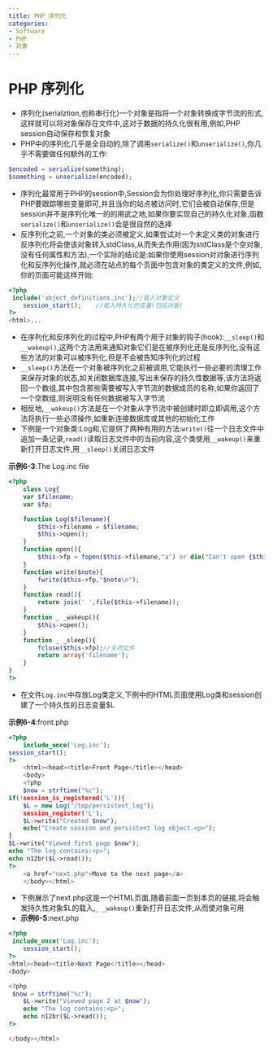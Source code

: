 ```yaml
---
title: PHP 序列化
categories:
- Software
- PHP
- 对象
---
```

# PHP 序列化

- 序列化(serialztion,也称串行化)一个对象是指将一个对象转换成字节流的形式,这样就可以将对象保存在文件中,这对于数据的持久化很有用,例如,PHP session自动保存和恢复对象
- PHP中的序列化几乎是全自动的,除了调用`serialize()`和`unserialize()`,你几乎不需要做任何额外的工作:

```php
$encoded = serialize(something);
$something = unserialize(encoded);
```

- 序列化最常用于PHP的session中,Session会为你处理好序列化,你只需要告诉PHP要跟踪哪些变量即可,并且当你的站点被访问时,它们会被自动保存,但是session并不是序列化唯一的的用武之地,如果你要实现自己的持久化对象,函数`serialize()`和`unserialize()`会是很自然的选择
- 反序列化之前,一个对象的类必须被定义,如果尝试对一个未定义类的对象进行反序列化将会使该对象转入stdClass,从而失去作用(因为stdClass是个空对象,没有任何属性和方法),一个实际的结论是:如果你使用session对对象进行序列化和反序列化操作,就必须在站点的每个页面中包含对象的类定义的文件,例如,你的页面可能这样开始:

```php
<?php
 include('object_definitions.inc');//载入对象定义
	session_start();	//载入持久化的变量(包括对象)
?>
<html>...
```

- 在序列化和反序列化的过程中,PHP有两个用于对象的钩子(hook):`__sleep()`和`__wakeup()`,这两个方法用来通知对象它们是在被序列化还是反序列化,没有这些方法的对象可以被序列化,但是不会被告知序列化的过程
- `__sleep()`方法在一个对象被序列化之前被调用,它能执行一些必要的清理工作来保存对象的状态,如关闭数据库连接,写出未保存的持久性数据等,该方法将返回一个数组,其中包含那些需要被写入字节流的数据成员的名称,如果你返回了一个空数组,则说明没有任何数据被写入字节流
- 相反地,`__wakeup()`方法是在一个对象从字节流中被创建时即立即调用,这个方法将执行一些必须操作,如重新连接数据库或其他的初始化工作
- 下例是一个对象类:Log和,它提供了两种有用的方法:`write()`往一个日志文件中追加一条记录,`read()`读取日志文件中的当前内容,这个类使用`__wakeup()`来重新打开日志文件,用`__sleep()`关闭日志文件

**示例6-3**:The Log.inc file

```php
<?php
    class Log{
    var $filename;
    var $fp;

    function Log($filename){
        $this->filename = $filename;
        $this->open();
    }
    function open(){
        $this->fp = fopen($this->filemane,"a") or die("Can't open {$this->filename}");
    }
    function write($note){
        fwrite($this->fp,"$note\n");
    }
    function read(){
        return join(' ',file($this->filename));
    }
    function _ _wakeup(){
        $this->open();
    }
    function _ _sleep(){
        fclose($this->fp);//关闭文件
        return array('filename');
    }
}
?>
```

- 在文件`Log.inc`中存放Log类定义,下例中的HTML页面使用Log类和session创建了一个持久性的日志变量$L

**示例6-4**:front.php

```php
<?php
    include_once('Log.inc');
session_start();
?>
    <html><head><title>Front Page</title></head>
    <body>
    <?php
    $now = strftime("%c");
if(!session_is_registered('L')){
    $L = new Log("/tmp/persistent_log");
    session_register('L');
    $L->write("Created $now");
    echo("Create session and persistent log object.<p>");
}
$L->write("Viewed first page $now");
echo "The log contains:<p>";
echo n12br($L->read());
?>
    <a href="next.php">Move to the next page</a>
    </body></html>
```

- 下例展示了next.php这是一个HTML页面,随着前面一页到本页的链接,将会触发持久性对象$L的载入,`_ _wakeup()`重新打开日志文件,从而使对象可用
- **示例6-5**:next.php

```php
<?php
 include_once('Log.inc');
	session_start();
?>
<html><head><title>Next Page</title></head>
<body>

<?php
 $now = strftime("%c");
	$L->write("Viewed page 2 at $now");
	echo "The log contains:<p>";
	echo n12br($L->read());
?>

</body></html>
```

